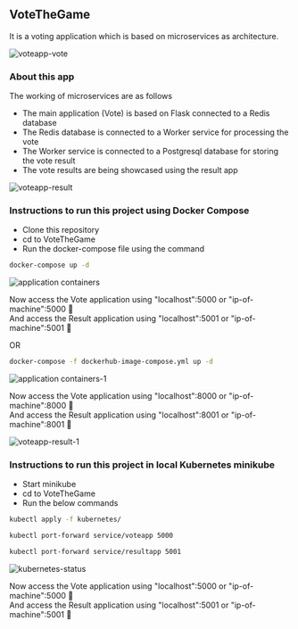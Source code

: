 ## VoteTheGame

It is a voting application which is based on microservices as architecture.

![voteapp-vote](https://user-images.githubusercontent.com/37767537/232232535-f0495bca-4dde-4720-b1ae-345142040bbe.png)

### About this app

The working of microservices are as follows

- The main application (Vote) is based on Flask connected to a Redis database
- The Redis database is connected to a Worker service for processing the vote
- The Worker service is connected to a Postgresql database for storing the vote result
- The vote results are being showcased using the result app

![voteapp-result](https://user-images.githubusercontent.com/37767537/232237663-4927df8b-0ae6-4ee4-bb47-5ffe25a0ea31.png)

### Instructions to run this project using Docker Compose

- Clone this repository
- cd to VoteTheGame
- Run the docker-compose file using the command 
```bash
docker-compose up -d
```

![application containers](https://user-images.githubusercontent.com/37767537/232276493-0e85b9d1-7a05-4399-9380-19d578f09cea.png)

Now access the Vote application using "localhost":5000 or "ip-of-machine":5000 🚀 </br>
And access the Result application using "localhost":5001 or "ip-of-machine":5001 🚀

OR

```bash
docker-compose -f dockerhub-image-compose.yml up -d
```

![application containers-1](https://user-images.githubusercontent.com/37767537/232276185-f725968d-705e-4b31-9dff-40e2f79d33d6.png)

Now access the Vote application using "localhost":8000 or "ip-of-machine":8000 🚀 </br>
And access the Result application using "localhost":8001 or "ip-of-machine":8001 🚀

![voteapp-result-1](https://user-images.githubusercontent.com/37767537/232276221-a5f77451-60c3-4e9f-8451-8a5cced43b24.png)

### Instructions to run this project in local Kubernetes minikube 

- Start minikube 
- cd to VoteTheGame
- Run the below commands
```bash
kubectl apply -f kubernetes/
```
```bash
kubectl port-forward service/voteapp 5000
```
```bash
kubectl port-forward service/resultapp 5001
```

![kubernetes-status](https://user-images.githubusercontent.com/37767537/232277287-f2e29b5d-5f16-4fde-ae8c-08e6cb4fe174.png)


Now access the Vote application using "localhost":5000 or "ip-of-machine":5000 🚀 </br>
And access the Result application using "localhost":5001 or "ip-of-machine":5001 🚀